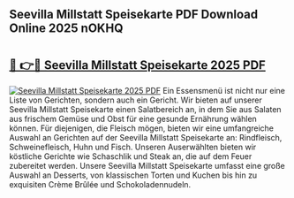 ## Seevilla Millstatt Speisekarte PDF Download Online 2025 nOKHQ

# <h2><a href="http://gcbmr0.nevu.top/?p=Seevilla+Millstatt+Speisekarte">🔗 👉🔴 Seevilla Millstatt Speisekarte 2025 PDF</a></h2>

[![Seevilla Millstatt Speisekarte 2025 PDF](https://i.imgur.com/dBaPXMq.png)](http://gcbmr0.nevu.top/?p=Seevilla+Millstatt+Speisekarte)
Ein Essensmenü ist nicht nur eine Liste von Gerichten, sondern auch ein Gericht. Wir bieten auf unserer Seevilla Millstatt Speisekarte einen Salatbereich an, in dem Sie aus Salaten aus frischem Gemüse und Obst für eine gesunde Ernährung wählen können. Für diejenigen, die Fleisch mögen, bieten wir eine umfangreiche Auswahl an Gerichten auf der Seevilla Millstatt Speisekarte an: Rindfleisch, Schweinefleisch, Huhn und Fisch. Unseren Auserwählten bieten wir köstliche Gerichte wie Schaschlik und Steak an, die auf dem Feuer zubereitet werden. Unsere Seevilla Millstatt Speisekarte umfasst eine große Auswahl an Desserts, von klassischen Torten und Kuchen bis hin zu exquisiten Crème Brûlée und Schokoladennudeln.
